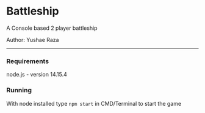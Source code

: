 # Battleship 
A Console based 2  player battleship

 Author: Yushae Raza



---
### Requirements 
 node.js - version 14.15.4

 ### Running
 With node installed type `npm start` in CMD/Terminal to start the game



 
